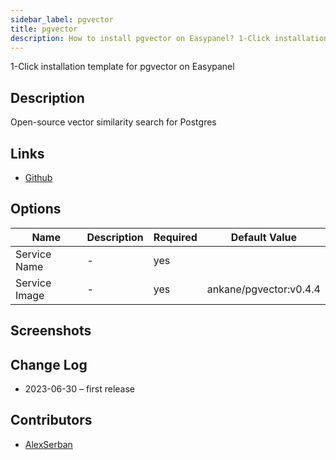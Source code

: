 ```yaml
---
sidebar_label: pgvector
title: pgvector
description: How to install pgvector on Easypanel? 1-Click installation template for pgvector on Easypanel
---
```


<!-- generated -->

1-Click installation template for pgvector on Easypanel

## Description

Open-source vector similarity search for Postgres

## Links

- [Github](https://github.com/pgvector/pgvector)

## Options

Name | Description | Required | Default Value
-|-|-|-
Service Name | - | yes | 
Service Image | - | yes | ankane/pgvector:v0.4.4

## Screenshots


## Change Log

- 2023-06-30 – first release

## Contributors

- [AlexSerban](https://github.com/serban-alexandru)
